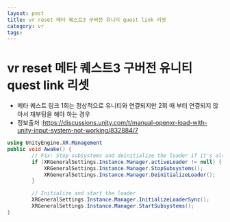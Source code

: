 ```yaml
---
layout: post
title: vr reset 메타 퀘스트3 구버전 유니티 quest link 리셋
category: vr
tags: 
---
```


# vr reset 메타 퀘스트3 구버전 유니티 quest link 리셋
* 메타 퀘스트 링크 1회는 정상적으로 유니티와 연결되지만 2회 때 부터 연결되지 않아서 재부팅을 해야 하는 경우
* 정보출처 :<https://discussions.unity.com/t/manual-openxr-load-with-unity-input-system-not-working/832884/7>

``` csharp
using UnityEngine.XR.Management
public void Awake() {
        // Fix: Stop subsystems and deinitialize the loader if it's already active
        if (XRGeneralSettings.Instance.Manager.activeLoader != null) {
            XRGeneralSettings.Instance.Manager.StopSubsystems();
            XRGeneralSettings.Instance.Manager.DeinitializeLoader();
        }

        // Initialize and start the loader
        XRGeneralSettings.Instance.Manager.InitializeLoaderSync();
        XRGeneralSettings.Instance.Manager.StartSubsystems();
}
```